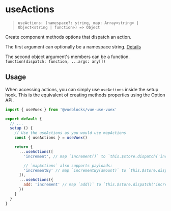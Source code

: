 # useActions

> `useActions: (namespace?: string, map: Array<string> | Object<string | function>) => Object`

Create component methods options that dispatch an action.

The first argument can optionally be a namespace string. [Details](./namespacing.md)

The second object argument's members can be a function. `function(dispatch: function, ...args: any[])`

## Usage

When accessing actions, you can simply use `useActions` inside the setup hook. This is the equivalent of creating methods properties using the Option API.

```js {7}
import { useVuex } from '@vueblocks/vue-use-vuex'

export default {
  // ...
  setup () {
    // Use the useActions as you would use mapActions
    const { useActions } = useVuex()

    return {
      ...useActions([
        'increment', // map `increment()` to `this.$store.dispatch('increment')`

        // `mapActions` also supports payloads:
        'incrementBy' // map `incrementBy(amount)` to `this.$store.dispatch('incrementBy', amount)`
      ]),
      ...useActions({
        add: 'increment' // map `add()` to `this.$store.dispatch('increment')`
      })
    }
  }
}
```
